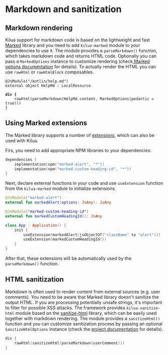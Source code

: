 # Markdown and sanitization

## Markdown rendering

Kilua support for markdown code is based on the lightweight and fast [Marked](https://marked.js.org/) library and you need to add `kilua-marked` module to your dependencies to use it. The module provides a `parseMarkdown()` function, which takes markdown code and returns HTML code. Optionally you can pass a `MarkedOptions` instance to customize rendering (check[ Marked options documentation](https://marked.js.org/using_advanced#options) for details). To actually render the HTML you can use `rawHtml` or `rawHtmlBlock` composables.

<pre class="language-kts"><code class="lang-kts">@JsModule("/kotlin/help.md")
external object HelpMd : LocalResource

<strong>div {
</strong>    rawHtml(parseMarkdown(HelpMd.content, MarkedOptions(pedantic = true)))
}
</code></pre>

## Using Marked extensions

The Marked library supports a number of [extensions](https://marked.js.org/using_advanced#extensions), which can also be used with Kilua.&#x20;

Firs, you need to add appropriate NPM libraries to your dependencies:

```kotlin
dependencies {
    implementation(npm("marked-alert", "*"))
    implementation(npm("marked-custom-heading-id", "*"))
}
```

Next, declare external functions in your code and use `useExtension` function from the `kilua-marked` module to initialize extensions.

```kotlin
@JsModule("marked-alert")
external fun markedAlert(options: JsAny): JsAny

@JsModule("marked-custom-heading-id")
external fun markedCustomHeadingId(): JsAny

class App : Application() {
    init {
        useExtension(markedAlert(jsObjectOf("className" to "alert")))
        useExtension(markedCustomHeadingId())
    }
}
```

After that, these extensions will be automatically used by the `parseMarkdown()` function.

## HTML sanitization

Markdown is often used to render content from external sources (e.g. user comments). You need to be aware that Marked library doesn't sanitize the output HTML. If you are processing potentially unsafe strings, it's important to filter for possible XSS attacks. The framework provides `kilua-sanitize-html` module based on the [sanitize-html](https://github.com/apostrophecms/sanitize-html) library, which can be easily used together with markdown rendering. The module provides a `sanitizeHtml()` function and you can customize sanitization process by passing an optional `SanitizeHtmlOptions` instance (check the [project documentation](https://github.com/apostrophecms/sanitize-html?tab=readme-ov-file#default-options) for details).

```kotlin
div {
    rawHtml(sanitizeHtml(parseMarkdown(userComment)))
}
```

